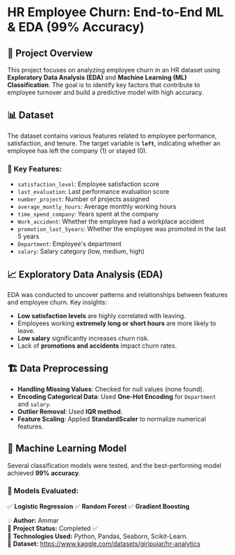 # HR Employee Churn: End-to-End ML & EDA (99% Accuracy)

## 📌 Project Overview
This project focuses on analyzing employee churn in an HR dataset using **Exploratory Data Analysis (EDA)** and **Machine Learning (ML) Classification**. The goal is to identify key factors that contribute to employee turnover and build a predictive model with high accuracy.

## 📊 Dataset
The dataset contains various features related to employee performance, satisfaction, and tenure. The target variable is **`left`**, indicating whether an employee has left the company (1) or stayed (0).

### 🔹 Key Features:
- `satisfaction_level`: Employee satisfaction score
- `last_evaluation`: Last performance evaluation score
- `number_project`: Number of projects assigned
- `average_montly_hours`: Average monthly working hours
- `time_spend_company`: Years spent at the company
- `Work_accident`: Whether the employee had a workplace accident
- `promotion_last_5years`: Whether the employee was promoted in the last 5 years
- `Department`: Employee's department
- `salary`: Salary category (low, medium, high)

## 📈 Exploratory Data Analysis (EDA)
EDA was conducted to uncover patterns and relationships between features and employee churn. Key insights:
- **Low satisfaction levels** are highly correlated with leaving.
- Employees working **extremely long or short hours** are more likely to leave.
- **Low salary** significantly increases churn risk.
- Lack of **promotions and accidents** impact churn rates.

## 🏗️ Data Preprocessing
- **Handling Missing Values**: Checked for null values (none found).
- **Encoding Categorical Data**: Used **One-Hot Encoding** for `Department` and `salary`.
- **Outlier Removal**: Used **IQR method**.
- **Feature Scaling**: Applied **StandardScaler** to normalize numerical features.

## 🤖 Machine Learning Model
Several classification models were tested, and the best-performing model achieved **99% accuracy**.

### 🔹 Models Evaluated:
✅ **Logistic Regression**
✅ **Random Forest**
✅ **Gradient Boosting**


💡 **Author:** Ammar  
📌 **Project Status:** Completed ✅  
🚀 **Technologies Used:** Python, Pandas, Seaborn, Scikit-Learn.  
📂 **Dataset:** https://www.kaggle.com/datasets/giripujar/hr-analytics
